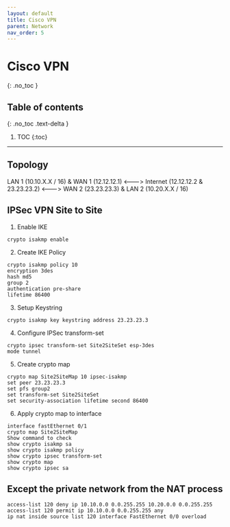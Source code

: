 ```yaml
---
layout: default
title: Cisco VPN
parent: Network
nav_order: 5
---
```


# Cisco VPN
{: .no_toc }

## Table of contents
{: .no_toc .text-delta }

1. TOC
{:toc}

---

## Topology
LAN 1 (10.10.X.X / 16) & WAN 1 (12.12.12.1) <---> Internet (12.12.12.2 & 23.23.23.2) <---> WAN 2 (23.23.23.3) & LAN 2 (10.20.X.X / 16)

## IPSec VPN Site to Site
1. Enable IKE
```shell
crypto isakmp enable
```
2. Create IKE Policy
```shell
crypto isakmp policy 10
encryption 3des
hash md5
group 2
authentication pre-share
lifetime 86400
```
3. Setup Keystring
```shell
crypto isakmp key keystring address 23.23.23.3
```
4. Configure IPSec transform-set
```shell
crypto ipsec transform-set Site2SiteSet esp-3des
mode tunnel
```
5. Create crypto map
```shell
crypto map Site2SiteMap 10 ipsec-isakmp
set peer 23.23.23.3
set pfs group2
set transform-set Site2SiteSet
set security-association lifetime second 86400
```
6. Apply crypto map to interface
```shell
interface fastEthernet 0/1
crypto map Site2SiteMap
Show command to check
show crypto isakmp sa
show crypto isakmp policy
show crypto ipsec transform-set
show crypto map
show crypto ipsec sa
```

## Except the private network from the NAT process
```shell
access-list 120 deny ip 10.10.0.0 0.0.255.255 10.20.0.0 0.0.255.255
access-list 120 permit ip 10.10.0.0 0.0.255.255 any
ip nat inside source list 120 interface FastEthernet 0/0 overload
```